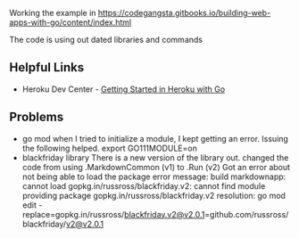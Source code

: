 Working the example in https://codegangsta.gitbooks.io/building-web-apps-with-go/content/index.html

The code is using out dated libraries and commands

## Helpful Links
- Heroku Dev Center - [Getting Started in Heroku with Go](https://devcenter.heroku.com/articles/getting-started-with-go)


## Problems
- go mod
  when I tried to initialize a module, I kept getting an error. Issuing the following helped. 
    export GO111MODULE=on
- blackfriday library
  There is a new version of the library out. 
    changed the code from using .MarkdownCommon (v1) to .Run (v2)
  Got an error about not being able to load the package
    error message: build markdownapp: cannot load gopkg.in/russross/blackfriday.v2: cannot find module providing package gopkg.in/russross/blackfriday.v2
    resolution: go mod edit -replace=gopkg.in/russross/blackfriday.v2@v2.0.1=github.com/russross/blackfriday/v2@v2.0.1


